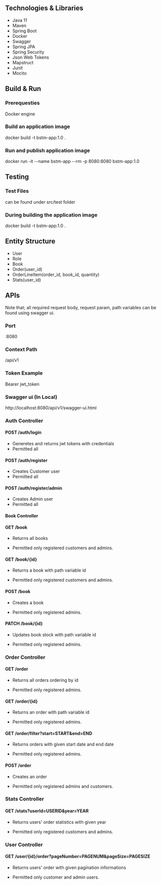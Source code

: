 ## Technologies & Libraries
- Java 11
- Maven
- Spring Boot
- Docker
- Swagger
- Spring JPA 
- Spring Security
- Json Web Tokens
- Mapstruct
- Junit
- Mocito

## Build & Run

### Prerequesties
Docker engine

### Build an application image
docker build -t bstm-app:1.0 .

### Run and publish application image
docker run -it --name bstm-app --rm -p 8080:8080 bstm-app:1.0

## Testing

### Test Files
can be found under src/test folder

### During building the application image
docker build -t bstm-app:1.0 .

## Entity Structure
- User
- Role
- Book
- Order(user_id)
- OrderLineItem(order_id, book_id, quantity)
- Stats(user_id)

## APIs


Note that; all required request body, request param, path variables can be found using swagger ui.

### Port
:8080

### Context Path
/api/v1

### Token Example
Bearer jwt_token

### Swagger ui (In Local)

http://localhost:8080/api/v1/swagger-ui.html


### Auth Controller

#### POST /auth/login 

- Generetes and returns jwt tokens with credentials
- Permitted all

#### POST /auth/register

- Creates Customer user
- Permitted all

#### POST /auth/register/admin

- Creates Admin user
- Permitted all

#### Book Controller

#### GET /book

- Returns all books

- Permitted only registered customers and admins.


#### GET /book/{id}

- Returns a book with path variable id

- Permitted only registered customers and admins.

#### POST /book

- Creates a book

- Permitted only registered admins.


#### PATCH /book/{id}

- Updates book stock with path variable id

- Permitted only registered admins.

### Order Controller

#### GET /order

- Returns all orders ordering by id

- Permitted only registered admins.

#### GET /order/{id}

- Returns an order with path variable id

- Permitted only registered admins.


#### GET /order/filter?start=START&end=END

- Returns orders with given start date and end date

- Permitted only registered admins.

#### POST /order

- Creates an order

- Permitted only registered admins and customers.

### Stats Controller

#### GET /stats?userId=USERID&year=YEAR

- Returns users' order statistics with given year

- Permitted only registered customers and admins.

### User Controller

#### GET /user/{id}/order?pageNumber=PAGENUM&pageSize=PAGESIZE

- Returns users' order with given pagination informations 

- Permitted only customer and admin users. 
